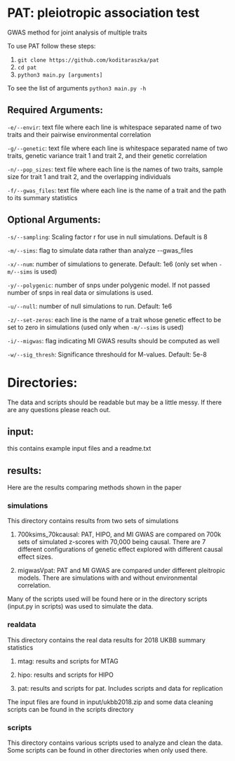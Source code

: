 # PAT: pleiotropic association test
GWAS method for joint analysis of multiple traits

To use PAT follow these steps:
1. `git clone https://github.com/koditaraszka/pat`
2. `cd pat`
3. `python3 main.py [arguments]`

To see the list of arguments `python3 main.py -h`

## Required Arguments:
`-e/--envir`: text file where each line is whitespace separated name of two traits and their pairwise environmental correlation

`-g/--genetic`: text file where each line is whitespace separated name of two traits, genetic variance trait 1 and trait 2, and their genetic correlation

`-n/--pop_sizes`: text file where each line is the names of two traits, sample size for trait 1 and trait 2, and the overlapping individuals

`-f/--gwas_files`: text file where each line is the name of a trait and the path to its summary statistics


## Optional Arguments:
`-s/--sampling`: Scaling factor r for use in null simulations. Default is 8

`-m/--sims`: flag to simulate data rather than analyze --gwas_files

`-x/--num`: number of simulations to generate. Default: 1e6 (only set when `-m/--sims` is used)

`-y/--polygenic`: number of snps under polygenic model. If not passed number of snps in real data or simulations is used.

`-u/--null`: number of null simulations to run. Default: 1e6

`-z/--set-zeros`: each line is the name of a trait whose genetic effect to be set to zero in simulations (used only when `-m/--sims` is used)

`-i/--migwas`: flag indicating MI GWAS results should be computed as well

`-w/--sig_thresh`: Significance threshould for M-values. Default: 5e-8


# Directories:
The data and scripts should be readable but may be a little messy. If there are any questions please reach out.

## input:
this contains example input files and a readme.txt

## results:
Here are the results comparing methods shown in the paper

### simulations
This directory contains results from two sets of simulations

1. 700ksims_70kcausal: PAT, HIPO, and MI GWAS are compared on 700k sets of simulated z-scores with 70,000 being causal. There are 7 different configurations of genetic effect explored with different causal effect sizes.

2. migwasVpat: PAT and MI GWAS are compared under different pleitropic models. There are simulations with and without environmental correlation.

Many of the scripts used will be found here or in the directory scripts (input.py in scripts) was used to simulate the data.

### realdata
This directory contains the real data results for 2018 UKBB summary statistics

1. mtag: results and scripts for MTAG

2. hipo: results and scripts for HIPO

3. pat: results and scripts for pat. Includes scripts and data for replication

The input files are found in input/ukbb2018.zip and some data cleaning scripts can be found in the scripts directory

### scripts

This directory contains various scripts used to analyze and clean the data. Some scripts can be found in other directories when only used there.


